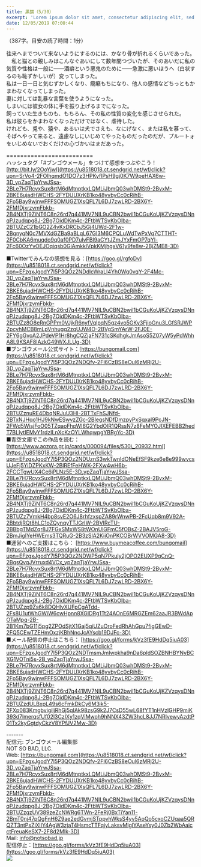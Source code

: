 ```yaml
---
title: 黒猫（5/30）
excerpt: 'Lorem ipsum dolor sit amet, consectetur adipiscing elit, sed do eiusmod tempor incididunt ut labore et dolore magna aliqua. Praesent elementum facilisis leo vel fringilla est ullamcorper eget. At imperdiet dui accumsan sit amet nulla facilisi morbi tempus.'
date: 12/05/2019 07:00:44
---
```


（387字。目安の読了時間：1分）  
  
往来へまでついて来ないようにするのには、かなり骨が折れるくらいであった。  
　私と猫との親しみはこんなぐあいにして数年間つづいたが、そのあいだに私の気質や性格は一般に――酒癖という悪鬼のために――急激に悪いほうへ（白状するのも恥ずかしいが）変ってしまった。  
私は一日一日と気むずかしくなり、癇癪もちになり、他人の感情などちっともかまわなくなってしまった。  
妻に対しては乱暴な言葉を使うようになった。  
しまいには彼女の体に手を振り上げるまでになった。  
飼っていた生きものも、もちろん、その私の性質の変化を感じさせられた。  
私は彼らをかまわなくなっただけではなく、虐待した。  
けれども、兎や、猿や、あるいは犬でさえも、なにげなく、または私を慕って、そばへやって来ると、遠慮なしにいじめてやったものだったのだが、プルートォをいじめないでおくだけの心づかいはまだあった。  
  
\=========================  
ハッシュタグ「#ブンゴウメール」をつけて感想をつぶやこう！　  
[http://bit.ly/2OoYjwI](https://u8518018.ct.sendgrid.net/wf/click?upn=SrVo4-2FOlhqmdO1DO7z3HPKyflPsH9gj0K7W9peHAX6w-3D_ypZaqTjaYrwJSsa-2BLe7H7RcvxSux8rtM6dMtnptkxLQMLiJbmQ03whDMSt9-2BvxM-2BKE6ujadHWCHS-2FYDUUXrKB1ko48yvbyCc0cRihB-2Fp5Bay9wjnwFFFSOMUGZ1XsQFL7L6DJ7zwLRD-2BX6Y-2FMfDjxrzvmFbkb-2B4NXTj9ZiNT6C8n26rd7q441MV7NIL9uCBN2bwil1bCGuKoUjKZVzqysDNnqPJzudqpg8J-2Bg7OidDKm4c-2FtbWTSvKbOlba-2BTUZzC21bGO2Z4vKxDRCbJ5Gj4UWd-2F1w-2BqnyqN0c7MVXdGZBa9aBLqL67GI3M6CPQLuWdTwPxVq7CTTHT-2F0CbKA6muqdo9q0af0PD7ulvFBI9aCYtJZmJYxFmOP7qYl-2Fc60OzYvOEJOqiqsb0GiAmkklVpkKMjhgxV61y9fe8w-2BjZME8-3D)  
  
■Twitterでみんなの感想を見る：[https://goo.gl/rgfoDv](https://u8518018.ct.sendgrid.net/wf/click?upn=EFzgxJgodY7l5P3QOz2NDdlcWraLI4Yh0Wg0vqY-2F4Mc-3D_ypZaqTjaYrwJSsa-2BLe7H7RcvxSux8rtM6dMtnptkxLQMLiJbmQ03whDMSt9-2BvxM-2BKE6ujadHWCHS-2FYDUUXrKB1ko48yvbyCc0cRihB-2Fp5Bay9wjnwFFFSOMUGZ1XsQFL7L6DJ7zwLRD-2BX6Y-2FMfDjxrzvmFbkb-2B4NXTj9ZiNT6C8n26rd7q441MV7NIL9uCBN2bwil1bCGuKoUjKZVzqysDNnqPJzudqpg8J-2Bg7OidDKm4c-2FtbWTSvKbOlba-2BTUZz8O8eRnGPPm0VJjkR6nyfVqlpqN5gz4vo5GKy3FjioGnu3LGfSRJWPZpcyhMCB8mLpVnhugg2zqUJW4O-2BVgSmYArW-2FJ0E-2FY6gGvoA2JPdeVP1Hr8hgCQZjaFN731cSKdhgkJmAsoS5Z07yW5yPdWhhA8L9KSAF8lAzkG49WXJLUg-3D)  
■ブンゴウメール公式サイト：[https://bungomail.com](https://u8518018.ct.sendgrid.net/wf/click?upn=EFzgxJgodY7l5P3QOz2NDQfv-2Fl6CzBS8eOul6zMRj2U-3D_ypZaqTjaYrwJSsa-2BLe7H7RcvxSux8rtM6dMtnptkxLQMLiJbmQ03whDMSt9-2BvxM-2BKE6ujadHWCHS-2FYDUUXrKB1ko48yvbyCc0cRihB-2Fp5Bay9wjnwFFFSOMUGZ1XsQFL7L6DJ7zwLRD-2BX6Y-2FMfDjxrzvmFbkb-2B4NXTj9ZiNT6C8n26rd7q441MV7NIL9uCBN2bwil1bCGuKoUjKZVzqysDNnqPJzudqpg8J-2Bg7OidDKm4c-2FtbWTSvKbOlba-2BTUZznuRE4DbqNRJuU3HI-2BTTxFhSJNfd-2BTxNJHqo1HJ9kNwESwvzZGc-2BlegsNDfDmzpyPxSqxal9PcJN-2FWd5WisjFoO05TZqaoFhpWI6G2YbdOlR1QRssN7z8FeMYOJIXEFEBB2hedT7BLlytIEMvY1rdzILnXcKzOYLWhqwpgYBRgYc-3D)  
■青空文庫でこの作品を読む：[https://www.aozora.gr.jp/cards/000094/files/530\_20932.html](https://u8518018.ct.sendgrid.net/wf/click?upn=EFzgxJgodY7l5P3QOz2NDUznS3wkTwnIdONeEfSF9kze6e8e999wvcsUJeFj5YiDZPKxKW-2BlREfFeHWK-2FXw4wH6b-2FCCTgwUX4Ce6jPLNz5E-3D_ypZaqTjaYrwJSsa-2BLe7H7RcvxSux8rtM6dMtnptkxLQMLiJbmQ03whDMSt9-2BvxM-2BKE6ujadHWCHS-2FYDUUXrKB1ko48yvbyCc0cRihB-2Fp5Bay9wjnwFFFSOMUGZ1XsQFL7L6DJ7zwLRD-2BX6Y-2FMfDjxrzvmFbkb-2B4NXTj9ZiNT6C8n26rd7q441MV7NIL9uCBN2bwil1bCGuKoUjKZVzqysDNnqPJzudqpg8J-2Bg7OidDKm4c-2FtbWTSvKbOlba-2BTUZz7VmkH4bp8svE2O6J8rhfzxspZA89rWnwPB-2FcUqb8m9V92A-2BbtdjRQt8hLC1oZQynqyTTJGrIW-2BVIRcTU-2BBbgTMdZqr8J7FGxSMxWS8tWOnUlGFmC5fOBsZ-2BAJV5roG-2BmJigIYeHWEms3TQRuG-2B3zSlA2KiiOnPKCOBrWVVOMGA8-3D)  
■運営へのご支援はこちら： [https://www.buymeacoffee.com/bungomail](https://u8518018.ct.sendgrid.net/wf/click?upn=EFzgxJgodY7l5P3QOz2NDWP5qN7Pkuly2jOPO2EUXP9gCnQ-2BqsQvqJVrruxd4VCx_ypZaqTjaYrwJSsa-2BLe7H7RcvxSux8rtM6dMtnptkxLQMLiJbmQ03whDMSt9-2BvxM-2BKE6ujadHWCHS-2FYDUUXrKB1ko48yvbyCc0cRihB-2Fp5Bay9wjnwFFFSOMUGZ1XsQFL7L6DJ7zwLRD-2BX6Y-2FMfDjxrzvmFbkb-2B4NXTj9ZiNT6C8n26rd7q441MV7NIL9uCBN2bwil1bCGuKoUjKZVzqysDNnqPJzudqpg8J-2Bg7OidDKm4c-2FtbWTSvKbOlba-2BTUZzp9Zs6k8DQHlvXUFpCgATdd-2Fs8U1utWhGWiW6cwHpnn8XGIDRg1Tt24AOnE6MRGZEm62aaJR3BWdApOTaMpq-2B-2B1Km7bG11j5pg2ZPOdSjtX1Gaj5qiUZuOroFedRhAhGpu7figGEwD-2FQ5CEwTZEHmOxzjKBhNncJcAYscb19DJFc-3D)  
■メール配信の停止はこちら： [https://goo.gl/forms/kVz3fE9HdDq5iuA03](https://u8518018.ct.sendgrid.net/wf/click?upn=EFzgxJgodY7l5P3QOz2NDTmsmJmIwpkha9nDa6pIdSOZBNHBYNyBCXG1VOTni5s-2B_ypZaqTjaYrwJSsa-2BLe7H7RcvxSux8rtM6dMtnptkxLQMLiJbmQ03whDMSt9-2BvxM-2BKE6ujadHWCHS-2FYDUUXrKB1ko48yvbyCc0cRihB-2Fp5Bay9wjnwFFFSOMUGZ1XsQFL7L6DJ7zwLRD-2BX6Y-2FMfDjxrzvmFbkb-2B4NXTj9ZiNT6C8n26rd7q441MV7NIL9uCBN2bwil1bCGuKoUjKZVzqysDNnqPJzudqpg8J-2Bg7OidDKm4c-2FtbWTSvKbOlba-2BTUZzdULBxpL49s6cFmkDkCy6M3ik5-2FXp083KmgbvigiljRhGj5qIAk98zsG9k2J7CsD55wL68fYT1nHVzlGHP9miK393d7lmerqsfUf02l3CzIXy1zqViMwoh9hNNX43ZW3hcL8JJ7NRIvewyAzdtP01Tx2kyGgtdyCkzV8YPfJV2Mw-3D)  
  
\-------  
配信元: ブンゴウメール編集部  
NOT SO BAD, LLC.  
Web: [https://bungomail.com](https://u8518018.ct.sendgrid.net/wf/click?upn=EFzgxJgodY7l5P3QOz2NDQfv-2Fl6CzBS8eOul6zMRj2U-3D_ypZaqTjaYrwJSsa-2BLe7H7RcvxSux8rtM6dMtnptkxLQMLiJbmQ03whDMSt9-2BvxM-2BKE6ujadHWCHS-2FYDUUXrKB1ko48yvbyCc0cRihB-2Fp5Bay9wjnwFFFSOMUGZ1XsQFL7L6DJ7zwLRD-2BX6Y-2FMfDjxrzvmFbkb-2B4NXTj9ZiNT6C8n26rd7q441MV7NIL9uCBN2bwil1bCGuKoUjKZVzqysDNnqPJzudqpg8J-2Bg7OidDKm4c-2FtbWTSvKbOlba-2BTUZzqzUV389zeZcNWRg6TWn-2FeRj0BxTiYan11-2BmT0nj47pQgFnH6Z9ae2edGvmjSTppvhWksS4yv5AoQo5cxoCZUqaa5QRQZT3ntPsZiXlIY4AgW3zjaT4HsmcTTFqjyLaksvMlglYAseYsy0J0Zb2WbAaicctFreuaKeSX7-2F8d2Mlk-3D)  
Mail: info@notsobad.jp  
配信停止：[https://goo.gl/forms/kVz3fE9HdDq5iuA03](https://goo.gl/forms/kVz3fE9HdDq5iuA03)  
![](https://u8518018.ct.sendgrid.net/wf/open?upn=ypZaqTjaYrwJSsa-2BLe7H7RcvxSux8rtM6dMtnptkxLQMLiJbmQ03whDMSt9-2BvxM-2BKE6ujadHWCHS-2FYDUUXrKB1ko48yvbyCc0cRihB-2Fp5Bay9wjnwFFFSOMUGZ1XsQFL7L6DJ7zwLRD-2BX6Y-2FMfDjxrzvmFbkb-2B4NXTj9ZiNT6C8n26rd7q441MV7NIL9uCBN2bwil1bCGuKoUjKZVzqysDNnqPJzudqpg8J-2Bg7OidDKm4c-2FtbWTSvKbOlba-2BTUZzSz1FaHYICJkpMCYNmB8B8xi6Wsyw0lPorEyu8XlTZ7sFIbxCvWQPLporAWvsc4ehBIS-2F2kWOWCo72uf4qtFdJJKurrwQVqJfSXiBkyh5Al0v81A84WKgLl3HAS-2Be3cBL4qH5kGPUuIUabJp2R5wF6kKXMFAEqw5I-2BS8BFytwsEREy0o7UBzeUh36NSemC2IK)